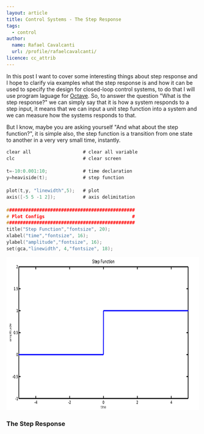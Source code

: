 ```yaml
---
layout: article
title: Control Systems - The Step Response
tags:
  - control
author:
  name: Rafael Cavalcanti
  url: /profile/rafaelcavalcanti/
licence: cc_attrib
---
```


In this post I want to cover some interesting things about step response and I hope to clarify via examples what the step response is and how it can be used to specify the design for closed-loop control systems, to do that I will use program laguage for [Octave](https://www.gnu.org/software/octave/). So, to answer the question "What is the step response?" we can simply say that it is how a system responds to a step input, it means that we can input a unit step function into a system and we can measure how the systems responds to that.

But I know, maybe you are asking yourself "And what about the step function?", it is simple also, the step function is a transition from one state to another in a very very small time, instantly.

```c
clear all                   # clear all variable
clc                         # clear screen

t=-10:0.001:10;             # time declaration
y=heaviside(t);             # step function

plot(t,y, "linewidth",5);   # plot
axis([-5 5 -1 2]);          # axis delimitation

###############################################
# Plot Configs                                #
###############################################
title("Step Function","fontsize", 20);
xlabel("time","fontsize", 16);
ylabel("amplitude","fontsize", 16);
set(gca,"linewidth", 4,"fontsize", 18);
```

<div style="text-align:center"><img src="/images/posts/00015-A.png" width="600" height="400" /></div>


### The Step Response